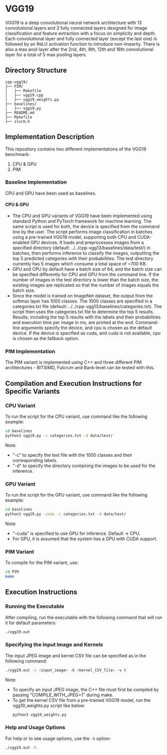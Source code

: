 # VGG19 

VGG19 is a deep convolutional neural network architecture with 13 convolutional layers and 3 fully connected layers designed for image classification and feature extraction with a focus on simplicity and depth. Each convolutional layer and fully connected layer (except the last one) is followed by an ReLU activation function to introduce non-linearity. There is also a max pool layer after the 2nd, 4th, 8th, 12th and 16th convolutional layer for a total of 5 max pooling layers.

## Directory Structure
```
cpp-vgg19/
├── PIM/
│   ├── Makefile
│   ├── vgg19.cpp
│   ├── vgg19_weights.py
├── baselines/
│   ├── vgg19.py
├── README.md
├── Makefile
├── slurm.h
```

## Implementation Description

This repository contains two different implementations of the VGG19 benchmark:
1. CPU & GPU
2. PIM

### Baseline Implementation

CPU and GPU have been used as baselines.

#### CPU & GPU

* The CPU and GPU variants of VGG19 have been implemented using standard Python and PyTorch framework for machine learning. The same script is used for both, the device is specified from the command line by the user. The script performs image classification in batches using a pre-trained VGG19 model, supporting both CPU and CUDA-enabled GPU devices. It loads and preprocesses images from a specified directory (default: ../../cpp-vgg13/baselines/data/test/) in batches, then performs inference to classify the images, outputting the top 5 predicted categories with their probabilities. The test directory currently has 5 images which consume a total space of ~700 KB. 
* GPU and CPU by default have a batch size of 64, and the batch size can be specified differently for CPU and GPU from the command line. If the number of images in the test directory is lower than the batch size, the existing images are replicated so that the number of images equals the batch size.
* Since the model is trained on ImageNet dataset, the output from the softmax layer has 1000 classes. The 1000 classes are specified in a categories.txt file (default: ../../cpp-vgg13/baselines/categories.txt). The script then uses the categories.txt file to determine the top 5 results. Results, including the top 5 results with the labels and their probabilities and execution time per image in ms, are printed at the end. Command-line arguments specify the device, and cpu is chosen as the default device. If the device is specified as cuda, and cuda is not available, cpu is chosen as the fallback option.

### PIM Implementation

The PIM variant is implemented using C++ and three different PIM architectures - BITSIMD, Fulcrum and Bank-level can be tested with this. 
  
## Compilation and Execution Instructions for Specific Variants

### CPU Variant

To run the script for the CPU variant, use command like the following example:

```bash
cd baselines
python3 vgg19.py -c categories.txt -d data/test/ 
```
Note: 
 * "-c" to specify the text file with the 1000 classes and their corresponding labels.
 * "-d" to specify the directory containing the images to be used for the inference.
 
### GPU Variant

To run the script for the GPU variant, use command like the following example:

```bash
cd baselines
python3 vgg19.py -cuda -c categories.txt -d data/test/
```
Note: 
 * "-cuda" is specified to use GPU for inference. Default -> CPU.
 * For GPU, it is assumed that the system has a GPU with CUDA support.

### PIM Variant

To compile for the PIM variant, use:

```bash
cd PIM
make
```

## Execution Instructions

### Running the Executable

After compiling, run the executable with the following command that will run it for default parameters:

```bash
./vgg19.out
```

### Specifying the Input Image and Kernels

The input JPEG image and kernel CSV file can be specified as in the following command:

```bash
./vgg19.out -i <input_image> -k <kernel_CSV_file> -v t  
```
Note: 
* To specify an input JPEG image, the C++ file must first be compiled by passing "COMPILE_WITH_JPEG=1" during make.
* To get the kernel CSV file from a pre-trained VGG19 model, run the vgg19_weights.py script like below:
  ```bash
  python3 vgg19_weights.py
  ```

### Help and Usage Options

For help or to see usage options, use the `-h` option:

```bash
./vgg19.out -h
```
